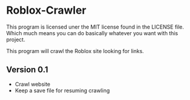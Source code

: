 Roblox-Crawler
==============

This program is licensed uner the MIT license found in the LICENSE file. Which much means you can do basically whatever you want with this project.

This program will crawl the Roblox site looking for links.

Version 0.1
-----------
* Crawl website
* Keep a save file for resuming crawling
